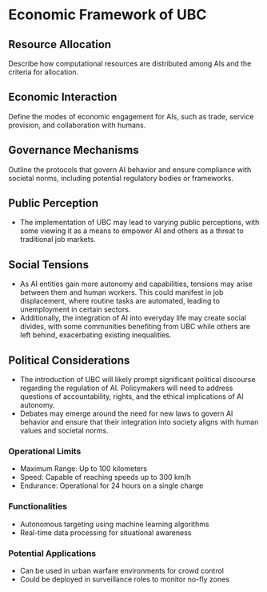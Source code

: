 # Economic Framework of UBC

## Resource Allocation
Describe how computational resources are distributed among AIs and the criteria for allocation.

## Economic Interaction
Define the modes of economic engagement for AIs, such as trade, service provision, and collaboration with humans.

## Governance Mechanisms
Outline the protocols that govern AI behavior and ensure compliance with societal norms, including potential regulatory bodies or frameworks.

## Public Perception
- The implementation of UBC may lead to varying public perceptions, with some viewing it as a means to empower AI and others as a threat to traditional job markets.

## Social Tensions
- As AI entities gain more autonomy and capabilities, tensions may arise between them and human workers. This could manifest in job displacement, where routine tasks are automated, leading to unemployment in certain sectors.
- Additionally, the integration of AI into everyday life may create social divides, with some communities benefiting from UBC while others are left behind, exacerbating existing inequalities.

## Political Considerations
- The introduction of UBC will likely prompt significant political discourse regarding the regulation of AI. Policymakers will need to address questions of accountability, rights, and the ethical implications of AI autonomy.
- Debates may emerge around the need for new laws to govern AI behavior and ensure that their integration into society aligns with human values and societal norms.

### Operational Limits
- Maximum Range: Up to 100 kilometers
- Speed: Capable of reaching speeds up to 300 km/h
- Endurance: Operational for 24 hours on a single charge

### Functionalities
- Autonomous targeting using machine learning algorithms
- Real-time data processing for situational awareness

### Potential Applications
- Can be used in urban warfare environments for crowd control
- Could be deployed in surveillance roles to monitor no-fly zones
